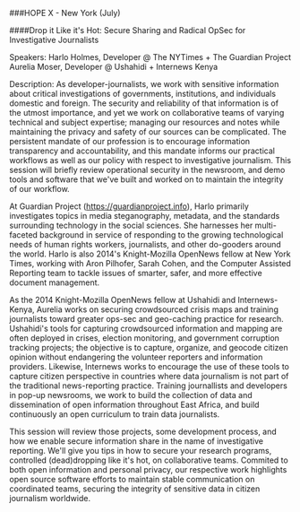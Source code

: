 ###HOPE X - New York (July)


####Drop it Like it's Hot: Secure Sharing and Radical OpSec for Investigative Journalists

Speakers:
Harlo Holmes, Developer @ The NYTimes + The Guardian Project
Aurelia Moser, Developer @ Ushahidi + Internews Kenya

Description:
As developer-journalists, we work with sensitive information about critical investigations of governments, institutions, and individuals domestic and foreign. The security and reliability of that information is of the utmost importance, and yet we work on collaborative teams of varying technical and subject expertise; managing our resources and notes while maintaining the privacy and safety of our sources can be complicated. The persistent mandate of our profession is to encourage information transparency and accountability, and this mandate informs our practical workflows as well as our policy with respect to investigative journalism.
This session will briefly review operational security in the newsroom, and demo tools and software that we've built and worked on to maintain the integrity of our workflow.

At Guardian Project (https://guardianproject.info), Harlo primarily investigates topics in media steganography, metadata, and the standards surrounding technology in the social sciences.  She harnesses her multi-faceted background in service of responding to the growing technological needs of human rights workers, journalists, and other do-gooders around the world.  Harlo is also 2014's Knight-Mozilla OpenNews fellow at New York Times, working with Aron Pilhofer, Sarah Cohen, and the Computer Assisted Reporting team to tackle issues of smarter, safer, and more effective document management.

As the 2014 Knight-Mozilla OpenNews fellow at Ushahidi and Internews-Kenya, Aurelia works on securing crowdsourced crisis maps and training journalists toward greater ops-sec and geo-caching practice for research. Ushahidi's tools for capturing crowdsourced information and mapping are often deployed in crises, election monitoring, and government corruption tracking projects; the objective is to capture, organize, and geocode citizen opinion without endangering the volunteer reporters and information providers. Likewise, Internews works to encourage the use of these tools to capture citizen perspective in countries where data journalism is not part of the traditional news-reporting practice. Training journallists and developers in pop-up newsrooms, we work to build the collection of data and dissemination of open information throughout East Africa, and build continuously an open curriculum to train data journalists.

This session will review those projects, some development process, and how we enable secure information share in the name of investigative reporting. We'll give you tips in how to secure your research programs, controlled (dead)dropping like it's hot, on collaborative teams. Commited to both open information and personal privacy, our respective work highlights open source software efforts to maintain stable communication on coordinated teams, securing the integrity of sensitive data in citizen journalism worldwide.